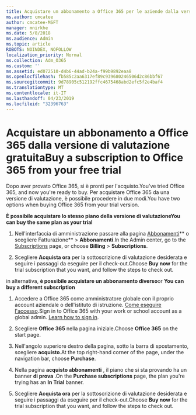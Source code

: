 ```yaml
---
title: Acquistare un abbonamento a Office 365 per le aziende dalla versione di valutazione gratuita
ms.author: cmcatee
author: cmcatee-MSFT
manager: mnirkhe
ms.date: 5/8/2018
ms.audience: Admin
ms.topic: article
ROBOTS: NOINDEX, NOFOLLOW
localization_priority: Normal
ms.collection: Adm_O365
ms.custom: ''
ms.assetid: ed072510-d4b6-44ad-b24a-f99b9892eaa8
ms.openlocfilehash: fb585c2aa6317ef89c939680246506d2c86bbf67
ms.sourcegitcommit: 9d78905c512192ffc4675468abd2efc5f2e4baf4
ms.translationtype: MT
ms.contentlocale: it-IT
ms.lasthandoff: 04/23/2019
ms.locfileid: "32396763"
---
```

# <a name="buy-a-subscription-to-office-365-from-your-free-trial"></a><span data-ttu-id="63840-102">Acquistare un abbonamento a Office 365 dalla versione di valutazione gratuita</span><span class="sxs-lookup"><span data-stu-id="63840-102">Buy a subscription to Office 365 from your free trial</span></span>

<span data-ttu-id="63840-103">Dopo aver provato Office 365, si è pronti per l'acquisto.</span><span class="sxs-lookup"><span data-stu-id="63840-103">You've tried Office 365, and now you're ready to buy.</span></span> <span data-ttu-id="63840-104">Per acquistare Office 365 da una versione di valutazione, è possibile procedere in due modi.</span><span class="sxs-lookup"><span data-stu-id="63840-104">You have two options when buying Office 365 from your trial version.</span></span>
  
 <span data-ttu-id="63840-105">**È possibile acquistare lo stesso piano della versione di valutazione**</span><span class="sxs-lookup"><span data-stu-id="63840-105">**You can buy the same plan as your trial**</span></span>
  
1. <span data-ttu-id="63840-106">Nell'interfaccia di amministrazione passare alla pagina [Abbonamenti](https://go.microsoft.com/fwlink/p/?linkid=842054)\*\* o scegliere Fatturazione\*\* \> **Abbonamenti**.</span><span class="sxs-lookup"><span data-stu-id="63840-106">In the Admin center, go to the [Subscriptions](https://go.microsoft.com/fwlink/p/?linkid=842054) page, or choose **Billing** \> **Subscriptions**.</span></span>
    
2. <span data-ttu-id="63840-107">Scegliere **Acquista ora** per la sottoscrizione di valutazione desiderata e seguire i passaggi da eseguire per il check-out.</span><span class="sxs-lookup"><span data-stu-id="63840-107">Choose **Buy now** for the trial subscription that you want, and follow the steps to check out.</span></span> 
    
<span data-ttu-id="63840-108">in alternativa, **è possibile acquistare un abbonamento diverso**</span><span class="sxs-lookup"><span data-stu-id="63840-108">or **You can buy a different subscription**</span></span>
  
1. <span data-ttu-id="63840-109">Accedere a Office 365 come amministratore globale con il proprio account aziendale o dell'istituto di istruzione. [Come eseguire l'accesso](https://support.office.com/article/e9eb7d51-5430-4929-91ab-6157c5a050b4).</span><span class="sxs-lookup"><span data-stu-id="63840-109">Sign in to Office 365 with your work or school account as a global admin. [Learn how to sign in](https://support.office.com/article/e9eb7d51-5430-4929-91ab-6157c5a050b4).</span></span>
    
2. <span data-ttu-id="63840-110">Scegliere **Office 365** nella pagina iniziale.</span><span class="sxs-lookup"><span data-stu-id="63840-110">Choose **Office 365** on the start page.</span></span> 
    
3. <span data-ttu-id="63840-111">Nell'angolo superiore destro della pagina, sotto la barra di spostamento, scegliere **acquisto**.</span><span class="sxs-lookup"><span data-stu-id="63840-111">At the top right-hand corner of the page, under the navigation bar, choose **Purchase**.</span></span>
    
4. <span data-ttu-id="63840-112">Nella pagina **acquisto abbonamenti** , il piano che si sta provando ha un banner **di prova** .</span><span class="sxs-lookup"><span data-stu-id="63840-112">On the **Purchase subscriptions** page, the plan you're trying has an **In Trial** banner.</span></span> 
    
5. <span data-ttu-id="63840-113">Scegliere **Acquista ora** per la sottoscrizione di valutazione desiderata e seguire i passaggi da eseguire per il check-out.</span><span class="sxs-lookup"><span data-stu-id="63840-113">Choose **Buy now** for the trial subscription that you want, and follow the steps to check out.</span></span> 
    

